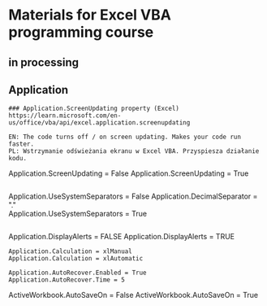 # Materials for Excel VBA programming course
## in processing

## Application
```
### Application.ScreenUpdating property (Excel)
https://learn.microsoft.com/en-us/office/vba/api/excel.application.screenupdating

EN: The code turns off / on screen updating. Makes your code run faster.
PL: Wstrzymanie odświeżania ekranu w Excel VBA. Przyspiesza działanie kodu.

```                                      
Application.ScreenUpdating = False
Application.ScreenUpdating = True                                      
```                                      

```
Application.UseSystemSeparators = False
Application.DecimalSeparator = "."			
Application.UseSystemSeparators = True	
```
```
Application.DisplayAlerts = FALSE
Application.DisplayAlerts = TRUE
```
Application.Calculation = xlManual
Application.Calculation = xlAutomatic
```
```
Application.AutoRecover.Enabled = True
Application.AutoRecover.Time = 5 
```	
ActiveWorkbook.AutoSaveOn = False
ActiveWorkbook.AutoSaveOn = True
```
